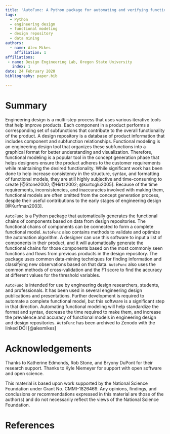 ```yaml
---
title: 'AutoFunc: A Python package for automating and verifying functional modeling'
tags:
  - Python
  - engineering design
  - functional modeling
  - design repository
  - data mining
authors:
  - name: Alex Mikes
    affiliation: 1
affiliations:
 - name: Design Engineering Lab, Oregon State University
   index: 1
date: 24 February 2020
bibliography: paper.bib

---
```


# Summary

Engineering design is a multi-step process that uses various iterative tools that help improve products. Each component 
in a product performs a corresponding set of subfunctions that contribute to the overall functionality 
of the product. A design repository is a database of product information that includes component and subfunction 
relationships. Functional modeling is an engineering design tool that organizes these subfunctions into a graphical 
format for better understanding and visualization. Therefore, functional modeling is a popular tool in the concept 
generation phase that helps designers ensure the product adheres to the customer requirements while maintaining the 
desired functionality. While significant work has been done to help increase consistency in the structure, syntax, 
and formatting of functional models, they are still highly subjective and time-consuming to create [@Stone2000; @Hirtz2002; @kurtoglu2005]. 
Because of the time requirements, inconsistencies, and inaccuracies involved with making them, functional models are 
often omitted from the concept generation process, despite their useful contributions to the early stages of 
engineering design [@Kurfman2003]. 

``AutoFunc`` is a Python package that automatically generates the functional chains of components based on data from 
design repositories. The functional chains of components can be connected to form a complete functional model. 
``AutoFunc`` also contains methods to validate and optimize the automation algorithm. A designer can use this software to 
input a list of components in their product, and it will automatically generate the functional chains for those 
components based on the most commonly seen functions and flows from previous products in the design repository. 
The package uses common data-mining techniques for finding information and classifying new observations based on 
that data. ``AutoFunc`` also uses the common methods of cross-validation and the F1 score to find the accuracy at 
different values for the threshold variables.

``AutoFunc`` is intended for use by engineering design researchers, students, and professionals. It has been used in 
several engineering design publications and presentations. Further development is required to automate a complete 
functional model, but this software is a significant step in that direction. Automating functional modeling will 
help standardize the format and syntax, decrease the time required to make them, and increase the prevalence and 
accuracy of functional models in engineering design and design repositories. ``AutoFunc`` has been archived to 
Zenodo with the linked DOI [@alexmikes]


# Acknowledgements

Thanks to Katherine Edmonds, Rob Stone, and Bryony DuPont for their research support. Thanks to Kyle Niemeyer for 
support with open software and open science.

This material is based upon work supported by the National Science Foundation under Grant No. CMMI-1826469. 
Any opinions, findings, and conclusions or recommendations expressed in this material are those of the author(s) and 
do not necessarily reflect the views of the National Science Foundation.

# References